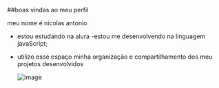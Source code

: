 ##boas vindas ao meu perfil 

meu nome é nicolas antonio

- estou estudando na alura
-estou me desenvolvendo na linguagem javaScript;
- utilizo esse espaço minha organização e compartilhamento dos meu projetos desenvolvidos

  ![image](https://github.com/user-attachments/assets/1e218afb-0c7f-4102-8233-42fe7e11084d)
